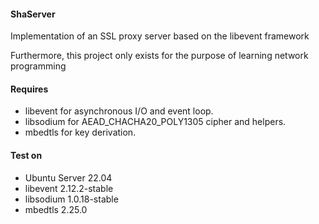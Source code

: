 
#### ShaServer
Implementation of an SSL proxy server based on the libevent framework

Furthermore, this project only exists for the purpose of learning network programming

#### Requires
 - libevent for asynchronous I/O and event loop.
 - libsodium for AEAD_CHACHA20_POLY1305 cipher and helpers.
 - mbedtls for key derivation.

#### Test on
 - Ubuntu Server 22.04
 - libevent 2.12.2-stable
 - libsodium 1.0.18-stable
 - mbedtls 2.25.0
